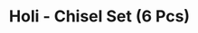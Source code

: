 ---
layout: product
title: "Holi - Chisel Set (6 Pcs)"
price: "TBA" 
desc: "N/A"
img_path: "/assets/img/HO126.jpg"
brand: "N/A"
available: true
special_offer: false
new: false
soon: false
cat: "070000"
subcat: "0N/A"
subsubcat: "0N/A"
sifra: "HO126"
popular: true
---